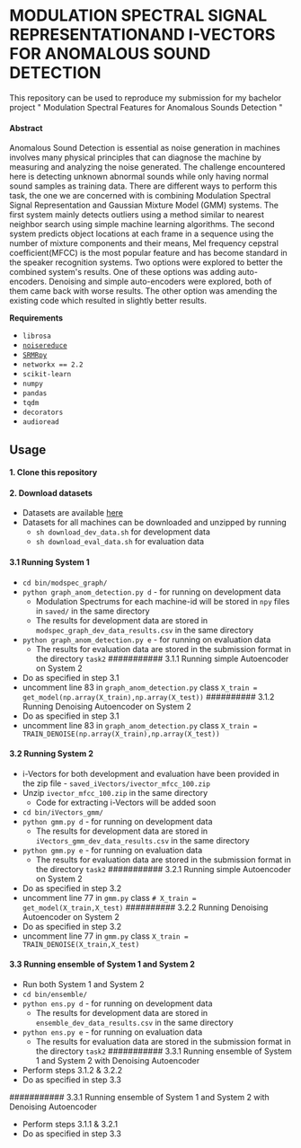 # MODULATION SPECTRAL SIGNAL REPRESENTATIONAND I-VECTORS FOR ANOMALOUS SOUND DETECTION

This repository can be used to reproduce my submission for my bachelor project " Modulation Spectral Features for Anomalous Sounds Detection "


#### Abstract
Anomalous Sound Detection is essential as noise generation in machines involves many physical principles that can diagnose the machine by measuring and analyzing the noise generated. The challenge encountered here is detecting unknown abnormal sounds while only having normal sound samples as training data. There are different ways to perform this task, the one we are concerned with is combining Modulation Spectral Signal Representation and Gaussian Mixture Model (GMM) systems. The first system mainly detects outliers using a method similar to nearest neighbor search using simple machine learning algorithms. The second system predicts object locations at each frame in a sequence using the number of  mixture components and their means, Mel frequency cepstral  coefficient(MFCC) is the  most popular feature and has become standard in the speaker recognition systems. Two options were explored  to better the combined system's results. One of these options was adding auto-encoders. Denoising and simple auto-encoders were explored, both of them came back with worse results. The other option was amending the existing code which resulted in slightly better results.


**Requirements**
- `librosa`
- [`noisereduce`](https://pypi.org/project/noisereduce/)
- [`SRMRpy`](https://github.com/jfsantos/SRMRpy)
- `networkx == 2.2`
- `scikit-learn`
- `numpy`
- `pandas`
- `tqdm`
- `decorators`
- `audioread`

## Usage

#### 1. Clone this repository
#### 2. Download datasets
- Datasets are available [here](https://zenodo.org/record/3678171)
- Datasets for all machines can be downloaded and unzipped by running
    - `sh download_dev_data.sh` for development data
    - `sh download_eval_data.sh` for evaluation data

#### 3.1 Running System 1
- `cd bin/modspec_graph/`
- `python graph_anom_detection.py d` - for running on development data
    - Modulation Spectrums for each machine-id will be stored in `npy` files in `saved/` in the same directory
    - The results for development data are stored in `modspec_graph_dev_data_results.csv` in the same directory
- `python graph_anom_detection.py e` - for running on evaluation data
    - The results for evaluation data are stored in the submission format in the directory `task2`
########### 3.1.1 Running simple Autoencoder on System 2
- Do as specified in step 3.1
- uncomment line 83 in `graph_anom_detection.py` class `X_train = get_model(np.array(X_train),np.array(X_test))`
########## 3.1.2 Running Denoising Autoencoder on System 2
- Do as specified in step 3.1
- uncomment line 83 in `graph_anom_detection.py` class `X_train = TRAIN_DENOISE(np.array(X_train),np.array(X_test))`

#### 3.2 Running System 2
- i-Vectors for both development and evaluation have been provided in the zip file -  `saved_iVectors/ivector_mfcc_100.zip`
- Unzip `ivector_mfcc_100.zip` in the same directory
    - Code for extracting i-Vectors will be added soon
- `cd bin/iVectors_gmm/`
- `python gmm.py d` - for running on development data
    - The results for development data are stored in `iVectors_gmm_dev_data_results.csv` in the same directory
- `python gmm.py e` - for running on evaluation data
    - The results for evaluation data are stored in the submission format in the directory `task2`
########### 3.2.1 Running simple Autoencoder on System 2
- Do as specified in step 3.2
- uncomment line 77 in `gmm.py` class ``# X_train = get_model(X_train,X_test)``
########## 3.2.2 Running Denoising Autoencoder on System 2
- Do as specified in step 3.2
- uncomment line 77 in `gmm.py` class `X_train = TRAIN_DENOISE(X_train,X_test)`


#### 3.3 Running ensemble of System 1 and System 2
- Run both System 1 and System 2
- `cd bin/ensemble/`
- `python ens.py d` - for running on development data
    - The results for development data are stored in `ensemble_dev_data_results.csv` in the same directory
- `python ens.py e` - for running on evaluation data
    - The results for evaluation data are stored in the submission format in the directory `task2`
########### 3.3.1 Running ensemble of System 1 and System 2 with Denoising Autoencoder
- Perform steps 3.1.2 & 3.2.2
- Do as specified in step 3.3

########### 3.3.1 Running ensemble of System 1 and System 2 with Denoising Autoencoder
- Perform steps 3.1.1 & 3.2.1
- Do as specified in step 3.3
